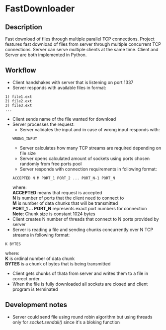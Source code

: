 # FastDownloader

## Description
Fast download of files through multiple parallel TCP connections. Project features fast download of files from server through multiple concurrent TCP connections. Server can serve multiple clients at the same time. Client and Server are both implemented in Python.

## Workflow
- Client handshakes with server that is listening on port 1337
- Server responds with available files in format:
```
1) file1.ext
2) file2.ext
3) file3.ext
...
```
- Client sends name of the file wanted for download
- Server processes the request:
    - Server validates the input and in case of wrong input responds with:
    ```
    WRONG_INPUT
    ```
    - Server calculates how many TCP streams are required depending on file size
    - Server opens calculated amount of sockets using ports chosen randomly from free ports pool
    - Server responds with connection requirements in following format:
    ```
    ACCEPTED N M PORT_1 PORT_2 ... PORT_N-1 PORT_N
    ```
    where: <br />
    **ACCEPTED** means that request is accepted <br />
    **N** is number of ports that the client need to connect to <br />
    **M** is number of data chunks that will be transmitted <br />
    **PORT_1 ... PORT_N** represents exact port numbers for connection <br />
    **Note**: Chunk size is constant 1024 bytes 
- Client creates N number of threads that connect to N ports provided by server
- Server is reading a file and sending chunks concurrently over N TCP streams in following format:
```
K BYTES
```
where: <br />
**K** is ordinal number of data chunk <br />
**BYTES** is a chunk of bytes that is being transmitted
- Client gets chunks of thata from server and writes them to a file in correct order. 
- When the file is fully downloaded all sockets are closed and client program is terminated

## Development notes
- Server could send file using round robin algorithm but using threads only for *socket.sendall()* since it's a bloking function